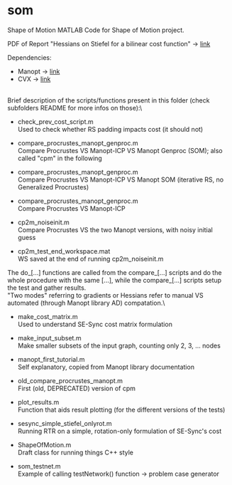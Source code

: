 # som
Shape of Motion
MATLAB Code for Shape of Motion project.

PDF of Report "Hessians on Stiefel for a bilinear cost function" -> [link](https://drive.google.com/file/d/1jg5BSRPsQMLih3ln2P9feqrpJWpfVzHv/view?usp=share_link)

Dependencies:
- Manopt -> [link](https://www.manopt.org/)
- CVX -> [link](http://cvxr.com/)

\
Brief description of the scripts/functions present in this folder (check subfolders README for more infos on those):\
- check\_prev\_cost\_script.m\
Used to check whether RS padding impacts cost (it should not)

- compare\_procrustes\_manopt\_genproc.m\
Compare Procrustes VS Manopt-ICP VS Manopt Genproc (SOM); also called "cpm" in the following

- compare\_procrustes\_manopt\_genproc.m\
Compare Procrustes VS Manopt-ICP VS Manopt SOM (iterative RS, no Generalized Procrustes) 

- compare\_procrustes\_manopt\_genproc.m\
Compare Procrustes VS Manopt-ICP

- cp2m\_noiseinit.m\
Compare Procrustes VS the two Manopt versions, with noisy initial guess

- cp2m\_test\_end\_workspace.mat\
WS saved at the end of running cp2m\_noiseinit.m

The do\_[...] functions are called from the compare\_[...] scripts and do the whole procedure with the same [...], while the compare\_[...] scripts setup the test and gather results.\
"Two modes" referring to gradients or Hessians refer to manual VS automated (through Manopt library AD) compatation.\

- make\_cost\_matrix.m\
Used to understand SE-Sync cost matrix formulation

- make\_input\_subset.m\
Make smaller subsets of the input graph, counting only 2, 3, ... nodes

- manopt\_first\_tutorial.m\
Self explanatory, copied from Manopt library documentation

- old\_compare\_procrustes\_manopt.m\
First (old, DEPRECATED) version of cpm

- plot\_results.m\
Function that aids result plotting (for the different versions of the tests)

- sesync\_simple\_stiefel\_onlyrot.m\
Running RTR on a simple, rotation-only formulation of SE-Sync's cost

- ShapeOfMotion.m\
Draft class for running things C++ style

- som\_testnet.m\
Example of calling testNetwork() function -> problem case generator 
